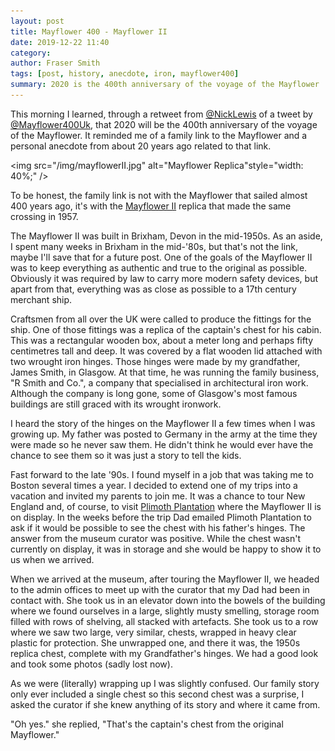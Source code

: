 ```yaml
---
layout: post
title: Mayflower 400 - Mayflower II
date: 2019-12-22 11:40
category:
author: Fraser Smith
tags: [post, history, anecdote, iron, mayflower400]
summary: 2020 is the 400th anniversary of the voyage of the Mayflower
---
```

This morning I learned, through a retweet from [@NickLewis](https://twitter.com/nicklewis) of a tweet by [@Mayflower400Uk](https://twitter.com/mayflower400uk), that 2020 will be the 400th anniversary of the voyage of the Mayflower. It reminded me of a family link to the Mayflower and a personal anecdote from about 20 years ago related to that link.

<img src="/img/mayflowerII.jpg" alt="Mayflower Replica"style="width: 40%;" />

<!--more-->

To be honest, the family link is not with the Mayflower that sailed almost 400 years ago, it's with the [Mayflower II](https://www.wikiwand.com/en/Mayflower_II) replica that made the same crossing in 1957.

The Mayflower II was built in Brixham, Devon in the mid-1950s. As an aside, I spent many weeks in Brixham in the mid-'80s, but that's not the link, maybe I'll save that for a future post. One of the goals of the Mayflower II was to keep everything as authentic and true to the original as possible. Obviously it was required by law to carry more modern safety devices, but apart from that, everything was as close as possible to a 17th century merchant ship.

Craftsmen from all over the UK were called to produce the fittings for the ship. One of those fittings was a replica of the captain's chest for his cabin. This was a rectangular wooden box, about a meter long and perhaps fifty centimetres tall and deep. It was covered by a flat wooden lid attached with two wrought iron hinges. Those hinges were made by my grandfather, James Smith, in Glasgow. At that time, he was running the family business, "R Smith and Co.", a company that specialised in architectural iron work. Although the company is long gone, some of Glasgow's most famous buildings are still graced with its wrought ironwork.

I heard the story of the hinges on the Mayflower II a few times when I was growing up. My father was posted to Germany in the army at the time they were made so he never saw them. He didn't think he would ever have the chance to see them so it was just a story to tell the kids.

Fast forward to the late '90s. I found myself in a job that was taking me to Boston several times a year. I decided to extend one of my trips into a vacation and invited my parents to join me. It was a chance to tour New England and, of course, to visit [Plimoth Plantation](https://www.plimoth.org/) where the Mayflower II is on display. In the weeks before the trip Dad emailed Plimoth Plantation to ask if it would be possible to see the chest with his father's hinges. The answer from the museum curator was positive. While the chest wasn't currently on display, it was in storage and she would be happy to show it to us when we arrived.

When we arrived at the museum, after touring the Mayflower II, we headed to the admin offices to meet up with the curator that my Dad had been in contact with. She took us in an elevator down into the bowels of the building where we found ourselves in a large, slightly musty smelling, storage room filled with rows of shelving, all stacked with artefacts. She took us to a row where we saw two large, very similar, chests, wrapped in heavy clear plastic for protection. She unwrapped one, and there it was, the 1950s replica chest, complete with my Grandfather's hinges. We had a good look and took some photos (sadly lost now).

As we were (literally) wrapping up I was slightly confused. Our family story only ever included a single chest so this second chest was a surprise, I asked the curator if she knew anything of its story and where it came from.

"Oh yes." she replied, "That's the captain's chest from the original Mayflower."